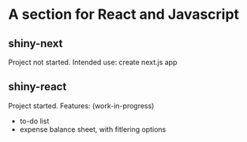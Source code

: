 # A section for React and Javascript

## shiny-next
Project not started. Intended use: create next.js app

## shiny-react
Project started.
Features: (work-in-progress)
- to-do list
- expense balance sheet, with fitlering options

